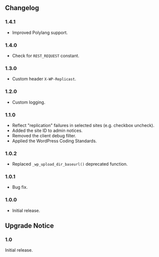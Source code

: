 ## Changelog ##

### 1.4.1 ###
* Improved Polylang support.

### 1.4.0 ###
* Check for `REST_REQUEST` constant.

### 1.3.0 ###
* Custom header `X-WP-Replicast`.

### 1.2.0 ###
* Custom logging.

### 1.1.0 ###
* Reflect "replication" failures in selected sites (e.g. checkbox uncheck).
* Added the site ID to admin notices.
* Removed the client debug filter.
* Applied the WordPress Coding Standards.

### 1.0.2 ###
* Replaced `_wp_upload_dir_baseurl()` deprecated function. 

### 1.0.1 ###
* Bug fix. 

### 1.0.0 ###
* Initial release.  

## Upgrade Notice ##

### 1.0 ###
Initial release.  
